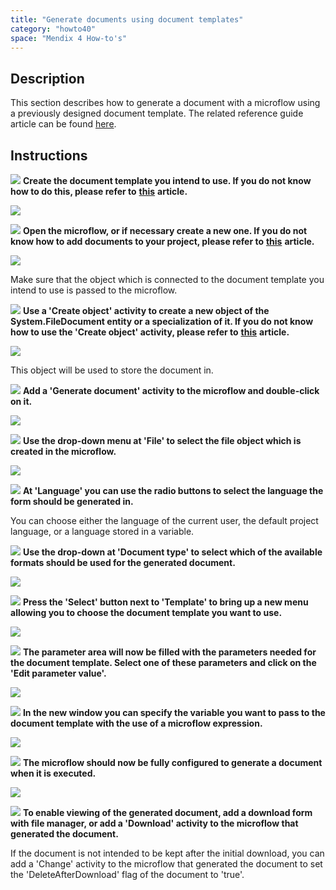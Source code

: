 ```yaml
---
title: "Generate documents using document templates"
category: "howto40"
space: "Mendix 4 How-to's"
---
```

## Description

This section describes how to generate a document with a microflow using a previously designed document template. The related reference guide article can be found [here](https://world.mendix.com/pages/releaseview.action?pageId=10420579).

## Instructions

![](attachments/819203/917932.png) **Create the document template you intend to use. If you do not know how to do this, please refer to** **[this](/howto25/Create+and+build+a+document+template)** **article.**

![](attachments/2621586/2752884.png)

![](attachments/819203/917932.png) **Open the microflow, or if necessary create a new one. If you do not know how to add documents to your project, please refer to** **[this](add-documents-to-a-module)** **article.**

![](attachments/2621586/2752880.png)

Make sure that the object which is connected to the document template you intend to use is passed to the microflow.

![](attachments/819203/917932.png) **Use a 'Create object' activity to create a new object of the System.FileDocument entity or a specialization of it. If you do not know how to use the 'Create object' activity, please refer to** **[this](/howto25/Create+and+change+an+object)** **article.**

![](attachments/2621586/2752879.png)

This object will be used to store the document in.

![](attachments/819203/917932.png) **Add a 'Generate document' activity to the microflow and double-click on it.**

![](attachments/2621586/2752886.png)

![](attachments/819203/917932.png) **Use the drop-down menu at 'File' to select the file object which is created in the microflow.**

![](attachments/2621586/2752881.png)

![](attachments/819203/917932.png) **At 'Language' you can use the radio buttons to select the language the form should be generated in.**

You can choose either the language of the current user, the default project language, or a language stored in a variable.

![](attachments/819203/917932.png) **Use the drop-down at 'Document type' to select which of the available formats should be used for the generated document.**

![](attachments/2621586/2752882.png)

![](attachments/819203/917932.png) **Press the 'Select' button next to 'Template' to bring up a new menu allowing you to choose the document template you want to use.**

![](attachments/2621586/2752883.png)

![](attachments/819203/917932.png) **The parameter area will now be filled with the parameters needed for the document template. Select one of these parameters and click on the 'Edit parameter value'.**

![](attachments/2621586/2752874.png)

![](attachments/819203/917932.png) **In the new window you can specify the variable you want to pass to the document template with the use of a microflow expression.**

![](attachments/2621586/2752873.png)

![](attachments/819203/917932.png) **The microflow should now be fully configured to generate a document when it is executed.**

![](attachments/2621586/2752885.png)

![](attachments/819203/917932.png) **To enable viewing of the generated document, add a download form with file manager, or add a 'Download' activity to the microflow that generated the document.**

If the document is not intended to be kept after the initial download, you can add a 'Change' activity to the microflow that generated the document to set the 'DeleteAfterDownload' flag of the document to 'true'.

